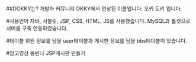 ##DOKKY는?
개발자 커뮤니티 OKKY에서 연상된 이름입니다. 오키 도키 입니다.

#사용언어
자바, 서블릿, JSP, CSS, HTML, JS를 사용했습니다.
MySQL과 톰캣으로 서버를 구축 연동하였습니다.

#테이블
회원 정보를 담을 user테이블과
게시판 정보를 담을 bbs테이블이 있습니다.

#참고영상
동빈나 JSP게시판 만들기



